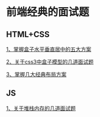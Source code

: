 # 前端经典的面试题
## HTML+CSS
[1、掌握盒子水平垂直居中的五大方案](./html+css/node/掌握盒子水平垂直居中的五大方案.md)

[2、关于css3中盒子模型的几道面试题](./html+css/node/关于css3中盒子模型的几道面试题.md)

[3、掌握几大经典布局方案](./html+css/node/掌握几大经典布局方案.md)
## JS
[1、关于堆栈内存的几道面试题](./关于堆栈内存的几道面试题.md)